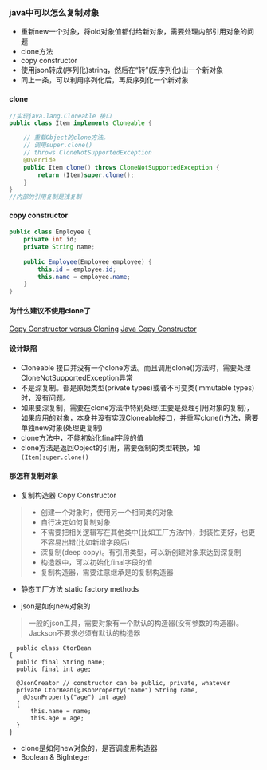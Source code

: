 ### java中可以怎么复制对象
* 重新new一个对象，将old对象值都付给新对象，需要处理内部引用对象的问题
* clone方法
* copy constructor
* 使用json转成(序列化)string，然后在“转”(反序列化)出一个新对象
* 同上一条，可以利用序列化后，再反序列化一个新对象


#### clone
```java
//实现java.lang.Cloneable 接口
public class Item implements Cloneable {

	// 重载Object的clone方法。
    // 调用super.clone()
    // throws CloneNotSupportedException
    @Override
	public Item clone() throws CloneNotSupportedException {
        return (Item)super.clone();
    }
}
//内部的引用复制是浅复制
```

#### copy constructor
```java
public class Employee {
    private int id;
    private String name;
     
    public Employee(Employee employee) {
        this.id = employee.id;
        this.name = employee.name;
    }
}
```
#### 为什么建议不使用clone了
[Copy Constructor versus Cloning](https://www.artima.com/intv/bloch.html#part13)
[Java Copy Constructor](https://www.baeldung.com/java-copy-constructor)

#### 设计缺陷
* Cloneable 接口并没有一个clone方法。而且调用clone()方法时，需要处理CloneNotSupportedException异常
* 不是深复制。都是原始类型(private types)或者不可变类(immutable types)时，没有问题。
* 如果要深复制，需要在clone方法中特别处理(主要是处理引用对象的复制)，如果应用的对象，本身并没有实现Cloneable接口，并重写clone()方法，需要单独new对象(处理更复制)
* clone方法中，不能初始化final字段的值
* clone方法是返回Object的引用，需要强制的类型转换，如`(Item)super.clone()`

#### 那怎样复制对象
* 复制构造器 Copy Constructor
> * 创建一个对象时，使用另一个相同类的对象
> * 自行决定如何复制对象
> * 不需要把相关逻辑写在其他类中(比如工厂方法中)，封装性更好，也更不容易出错(比如新增字段后)
> * 深复制(deep copy)。有引用类型，可以新创建对象来达到深复制
> * 构造器中，可以初始化final字段的值
> * 复制构造器，需要注意继承是的复制构造器
* 静态工厂方法  static factory methods

* json是如何new对象的
> 一般的json工具，需要对象有一个默认的构造器(没有参数的构造器)。Jackson不要求必须有默认的构造器
```
  public class CtorBean
{
  public final String name;
  public final int age;

  @JsonCreator // constructor can be public, private, whatever
  private CtorBean(@JsonProperty("name") String name,
    @JsonProperty("age") int age)
  {
      this.name = name;
      this.age = age;
  }
}
```
* clone是如何new对象的，是否调度用构造器
* Boolean & BigInteger
